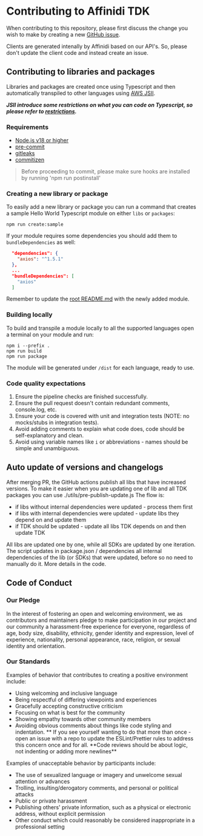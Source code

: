 # Contributing to Affinidi TDK

When contributing to this repository, please first discuss the change you wish to make by creating a new [GitHub issue](https://github.com/affinidi/affinidi-tdk/issues/new).

Clients are generated intenally by Affinidi based on our API's. So, please don't update the client code and instead create an issue.

## Contributing to libraries and packages

Libraries and packages are created once using Typescript and then automatically transpiled to other languages using [AWS JSII](https://github.com/aws/jsii).

**_JSII introduce some restrictions on what you can code on Typescript, so please refer to [restrictions](https://aws.github.io/jsii/user-guides/lib-author/typescript-restrictions/)._**

### Requirements

- [Node.js v18 or higher](https://nodejs.org)
- [pre-commit](https://pre-commit.com/#install)
- [gitleaks](https://github.com/gitleaks/gitleaks)
- [commitizen](https://github.com/commitizen-tools/commitizen)

> Before proceeding to commit, please make sure hooks are installed by running 'npm run postinstall'

### Creating a new library or package

To easily add a new library or package you can run a command that creates a sample Hello World Typescript module on either `libs` or `packages`:

`npm run create:sample`

If your module requires some dependencies you should add them to `bundleDependencies` as well:

```JSON
  "dependencies": {
    "axios": "^1.5.1"
  },
  ...
  "bundleDependencies": [
    "axios"
  ]
```

Remember to update the [root README.md](/README.md#available-modules) with the newly added module.

### Building locally

To build and transpile a module locally to all the supported languages open a terminal on your module and run:

```
npm i --prefix .
npm run build
npm run package
```

The module will be generated under `/dist` for each language, ready to use.

### Code quality expectations

1. Ensure the pipeline checks are finished successfully.
2. Ensure the pull request doesn't contain redundant comments, console.log, etc.
3. Ensure your code is covered with unit and integration tests (NOTE: no mocks/stubs in integration tests).
4. Avoid adding comments to explain what code does, code should be self-explanatory and clean.
5. Avoid using variable names like `i` or abbreviations - names should be simple and unambiguous.

## Auto update of versions and changelogs

After merging PR, the GitHub actions publish all libs that have increased versions.
To make it easier when you are updating one of lib and all TDK packages you can use ./utils/pre-publish-update.js
The flow is:

- if libs without internal dependencies were updated - process them first
- if libs with internal dependencies were updated - update libs they depend on and update them
- if TDK should be updated - update all libs TDK depends on and then update TDK

All libs are updated one by one, while all SDKs are updated by one iteration.
The script updates in package.json / dependencies all internal dependencies of the lib (or SDKs) that were updated, before so no need to manually do it.
More details in the code.

## Code of Conduct

### Our Pledge

In the interest of fostering an open and welcoming environment, we as
contributors and maintainers pledge to make participation in our project and
our community a harassment-free experience for everyone, regardless of age, body
size, disability, ethnicity, gender identity and expression, level of experience,
nationality, personal appearance, race, religion, or sexual identity and
orientation.

### Our Standards

Examples of behavior that contributes to creating a positive environment
include:

- Using welcoming and inclusive language
- Being respectful of differing viewpoints and experiences
- Gracefully accepting constructive criticism
- Focusing on what is best for the community
- Showing empathy towards other community members
- Avoiding obvious comments about things like code styling and indentation.
  ** If you see yourself wanting to do that more than once - open an issue with a repo to update the ESLint/Prettier rules to address this concern once and for all. **Code reviews should be about logic, not indenting or adding more newlines\*\*

Examples of unacceptable behavior by participants include:

- The use of sexualized language or imagery and unwelcome sexual attention or
  advances
- Trolling, insulting/derogatory comments, and personal or political attacks
- Public or private harassment
- Publishing others' private information, such as a physical or electronic
  address, without explicit permission
- Other conduct which could reasonably be considered inappropriate in a
  professional setting

